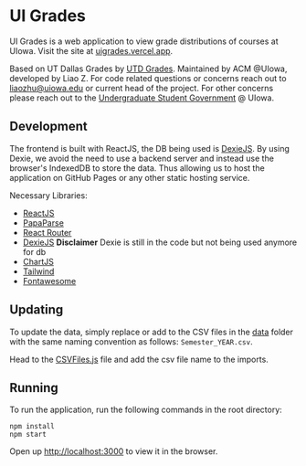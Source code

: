 # UI Grades

UI Grades is a web application to view grade distributions of courses at UIowa. Visit the site at [uigrades.vercel.app](https://uigrades.vercel.app/).

Based on UT Dallas Grades by [UTD Grades](https://utdgrades.com/). Maintained by ACM @UIowa, developed by Liao Z. For code related  questions or concerns reach out to [liaozhu@uiowa.edu](mailto:liao-zhu@uiowa.edu) or current head of the project. For other concerns please reach out to the [Undergraduate Student Government](https://usg.uiowa.edu/) @ UIowa.

## Development

The frontend is built with ReactJS, the DB being used is [DexieJS](https://dexie.org/). By using Dexie, we avoid the need to use a backend server and instead use the browser's IndexedDB to store the data. Thus allowing us to host the application on GitHub Pages or any other static hosting service.

Necessary Libraries:

- [ReactJS](https://reactjs.org/)
- [PapaParse](https://www.papaparse.com/)
- [React Router](https://reactrouter.com/)
- [DexieJS](https://dexie.org/) **Disclaimer** Dexie is still in the code but not being used anymore for db
- [ChartJS](https://www.chartjs.org/)
- [Tailwind](https://tailwindcss.com/)
- [Fontawesome](https://fontawesome.com/)

## Updating

To update the data, simply replace or add to the CSV files in the [data](/client/src/data/) folder with the same naming convention as follows: `Semester_YEAR.csv`.

Head to the [CSVFiles.js](/client/src/data/CSVFiles.js) file and add the csv file name to the imports.

## Running

To run the application, run the following commands in the root directory:

```
npm install
npm start
```

Open up [http://localhost:3000](http://localhost:3000) to view it in the browser.
